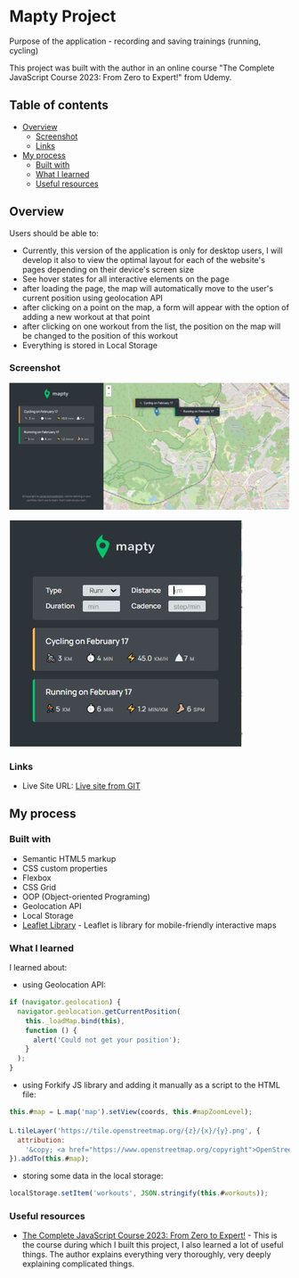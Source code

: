 # Mapty Project

Purpose of the application - recording and saving trainings (running, cycling)

This project was built with the author in an online course "The Complete JavaScript Course 2023: From Zero to Expert!" from Udemy.

## Table of contents

- [Overview](#overview)
  - [Screenshot](#screenshot)
  - [Links](#links)
- [My process](#my-process)
  - [Built with](#built-with)
  - [What I learned](#what-i-learned)
  - [Useful resources](#useful-resources)

## Overview

Users should be able to:

- Currently, this version of the application is only for desktop users, I will develop it also to view the optimal layout for each of the website's pages depending on their device's screen size
- See hover states for all interactive elements on the page
- after loading the page, the map will automatically move to the user's current position using geolocation API
- after clicking on a point on the map, a form will appear with the option of adding a new workout at that point
- after clicking on one workout from the list, the position on the map will be changed to the position of this workout
- Everything is stored in Local Storage

### Screenshot

![Screenshot Desktop View](./img/ScreenshotDesktop.JPG)

![Screenshot Desktop View - Form for adding a new  workout](./img/ScreenForm.JPG)

### Links

- Live Site URL: [Live site from GIT](https://irina-dehtiarenko.github.io/mapty-Project_with_OOP/)

## My process

### Built with

- Semantic HTML5 markup
- CSS custom properties
- Flexbox
- CSS Grid
- OOP (Object-oriented Programing)
- Geolocation API
- Local Storage
- [Leaflet Library](https://leafletjs.com/index.html) - Leaflet is library for mobile-friendly interactive maps

### What I learned

I learned about:

- using Geolocation API:

```js
if (navigator.geolocation) {
  navigator.geolocation.getCurrentPosition(
    this._loadMap.bind(this),
    function () {
      alert('Could not get your position');
    }
  );
}
```

- using Forkify JS library and adding it manually as a script to the HTML file:

```js
this.#map = L.map('map').setView(coords, this.#mapZoomLevel);

L.tileLayer('https://tile.openstreetmap.org/{z}/{x}/{y}.png', {
  attribution:
    '&copy; <a href="https://www.openstreetmap.org/copyright">OpenStreetMap</a> contributors',
}).addTo(this.#map);
```

- storing some data in the local storage:

```js
localStorage.setItem('workouts', JSON.stringify(this.#workouts));
```

### Useful resources

- [The Complete JavaScript Course 2023: From Zero to Expert!](https://www.udemy.com/course/the-complete-javascript-course/) - This is the course during which I built this project, I also learned a lot of useful things. The author explains everything very thoroughly, very deeply explaining complicated things.
